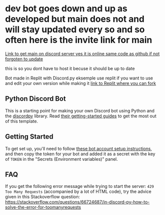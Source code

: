 # dev bot goes down and up as developed but main does not and will stay updated every so and so often here is the invite link for main 
[Link to get main on discord server yes it is online same code as github if not forgoten to update](https://discord.com/oauth2/authorize?client_id=1208530587544191057&permissions=0&scope=bot)

this is so you dont have to host it becuse it should be up to date




Bot made in Replit with Discord.py eksemple use replit if you want to use and edit your own version while making it [link to Replit where you can fork](https://replit.com/@NoahGrimstad/test-Chatbot) 

## Python Discord Bot

This is a starting point for making your own Discord bot using Python and the [discordpy](https://discordpy.readthedocs.io/) library.
Read [their getting-started guides](https://discordpy.readthedocs.io/en/stable/#getting-started) to get the most out of this template.

## Getting Started

To get set up, you'll need to follow [these bot account setup instructions](https://discordpy.readthedocs.io/en/stable/discord.html),
and then copy the token for your bot and added it as a secret with the key of `TOKEN` in the "Secrets (Environment variables)" panel.

## FAQ

If you get the following error message while trying to start the server: `429 Too Many Requests` (accompanied by a lot of HTML code), 
try the advice given in this Stackoverflow question:
https://stackoverflow.com/questions/66724687/in-discord-py-how-to-solve-the-error-for-toomanyrequests
